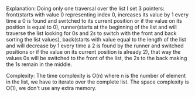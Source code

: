 Explanation:Doing only one traversal over the list I set 3 pointers: front(starts with value 0 representing index 0, increases its valueby 1 every time a 0 is found and switched to its current position or if the value on its position is equal to 0),runner(starts at the beginning of the list and will traverse the list looking for 0s and 2s to switch with the front andback sorting the list values), back(starts with value equal to the length of the list and will decrease by 1 every timea 2 is found by the runner and switched positions or if the value on its current position is already 2), that way thevalues 0s will be switched to the front of the list, the 2s to the back making the 1s remain in the middle.Complexity:The time complexity is O(n) where n is the number of element in the list, we have to iterate over the complete list.The space complexity is O(1), we don't use any extra memory.